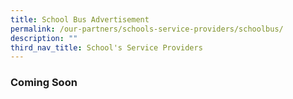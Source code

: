 ```yaml
---
title: School Bus Advertisement
permalink: /our-partners/schools-service-providers/schoolbus/
description: ""
third_nav_title: School's Service Providers
---
```

### Coming Soon